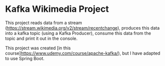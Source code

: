 # Kafka Wikimedia Project

This project reads data from a stream (https://stream.wikimedia.org/v2/stream/recentchange), produces this data into a kafka topic (using a Kafka Producer), consume this data from the topic and print it out in the console. 

This project was created [in this course]https://www.udemy.com/course/apache-kafka/), but I have adapted to use Spring Boot.